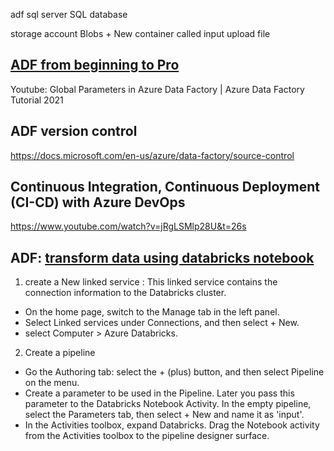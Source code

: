 adf
sql server
SQL database

storage account
Blobs + New container called input
upload file

## [ADF from beginning to Pro](https://www.youtube.com/watch?v=DLmlFlQGQWo)

Youtube: Global Parameters in Azure Data Factory | Azure Data Factory Tutorial 2021

## ADF version control 
https://docs.microsoft.com/en-us/azure/data-factory/source-control

## Continuous Integration, Continuous Deployment (CI-CD) with Azure DevOps
https://www.youtube.com/watch?v=jRgLSMlp28U&t=26s

## ADF: [transform data using databricks notebook](https://docs.microsoft.com/en-us/azure/data-factory/transform-data-using-databricks-notebook)
1. create a New linked service :  This linked service contains the connection information to the Databricks cluster.   
  - On the home page, switch to the Manage tab in the left panel.
  - Select Linked services under Connections, and then select + New.
  - select Computer > Azure Databricks. 
2. Create a pipeline
  - Go the Authoring tab: select the + (plus) button, and then select Pipeline on the menu.
  - Create a parameter to be used in the Pipeline. Later you pass this parameter to the Databricks Notebook Activity. In the empty pipeline, select the Parameters tab, then select + New and name it as 'input'.
  - In the Activities toolbox, expand Databricks. Drag the Notebook activity from the Activities toolbox to the pipeline designer surface.



